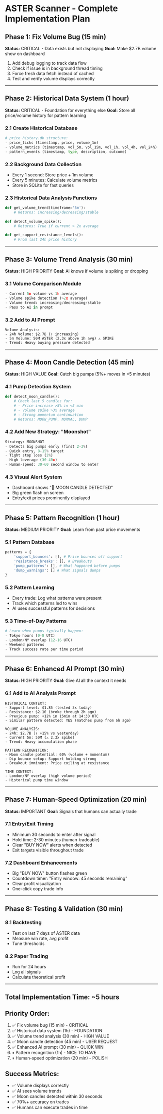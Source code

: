 # ASTER Scanner - Complete Implementation Plan

## Phase 1: Fix Volume Bug (15 min)
**Status:** CRITICAL - Data exists but not displaying
**Goal:** Make $2.7B volume show on dashboard

1. Add debug logging to track data flow
2. Check if issue is in background thread timing
3. Force fresh data fetch instead of cached
4. Test and verify volume displays correctly

---

## Phase 2: Historical Data System (1 hour)
**Status:** CRITICAL - Foundation for everything else
**Goal:** Store all price/volume history for pattern learning

### 2.1 Create Historical Database
```python
# price_history.db structure:
- price_ticks (timestamp, price, volume_1m)
- volume_metrics (timestamp, vol_5m, vol_15m, vol_1h, vol_4h, vol_24h)
- pattern_events (timestamp, type, description, outcome)
```

### 2.2 Background Data Collection
- Every 1 second: Store price + 1m volume
- Every 5 minutes: Calculate volume metrics
- Store in SQLite for fast queries

### 2.3 Historical Data Analysis Functions
```python
def get_volume_trend(timeframe='5m'):
    # Returns: increasing/decreasing/stable
    
def detect_volume_spike():
    # Returns: True if current > 2x average
    
def get_support_resistance_levels():
    # From last 24h price history
```

---

## Phase 3: Volume Trend Analysis (30 min)
**Status:** HIGH PRIORITY
**Goal:** AI knows if volume is spiking or dropping

### 3.1 Volume Comparison Module
```python
- Current 5m volume vs 1h average
- Volume spike detection (>2x average)
- Volume trend: increasing/decreasing/stable
- Pass to AI in prompt
```

### 3.2 Add to AI Prompt
```
Volume Analysis:
- 24h Volume: $2.7B (↑ increasing)
- 5m Volume: 50M ASTER (2.3x above 1h avg) ⚠️ SPIKE
- Trend: Heavy buying pressure detected
```

---

## Phase 4: Moon Candle Detection (45 min)
**Status:** HIGH VALUE
**Goal:** Catch big pumps (5%+ moves in <5 minutes)

### 4.1 Pump Detection System
```python
def detect_moon_candle():
    # Check last 5 candles for:
    # - Price increase >5% in <5 min
    # - Volume spike >3x average
    # - Strong momentum continuation
    # Returns: MOON_PUMP, NORMAL, DUMP
```

### 4.2 Add New Strategy: "Moonshot"
```python
Strategy: MOONSHOT
- Detects big pumps early (first 2-3%)
- Quick entry, 8-15% target
- Tight stop loss (2%)
- High leverage (30-40x)
- Human-speed: 30-60 second window to enter
```

### 4.3 Visual Alert System
- Dashboard shows "🌙 MOON CANDLE DETECTED"
- Big green flash on screen
- Entry/exit prices prominently displayed

---

## Phase 5: Pattern Recognition (1 hour)
**Status:** MEDIUM PRIORITY
**Goal:** Learn from past price movements

### 5.1 Pattern Database
```python
patterns = {
    'support_bounces': [], # Price bounces off support
    'resistance_breaks': [], # Breakouts
    'pump_patterns': [], # What happened before pumps
    'dump_warnings': [] # What signals dumps
}
```

### 5.2 Pattern Learning
- Every trade: Log what patterns were present
- Track which patterns led to wins
- AI uses successful patterns for decisions

### 5.3 Time-of-Day Patterns
```python
# Learn when pumps typically happen:
- Tokyo hours (0-8 UTC)
- London/NY overlap (12-16 UTC)
- Weekend patterns
- Track success rate per time period
```

---

## Phase 6: Enhanced AI Prompt (30 min)
**Status:** HIGH PRIORITY
**Goal:** Give AI all the context it needs

### 6.1 Add to AI Analysis Prompt
```
HISTORICAL CONTEXT:
- Support level: $1.85 (tested 3x today)
- Resistance: $2.10 (broke through 2h ago)
- Previous pump: +12% in 15min at 14:30 UTC
- Similar pattern detected: YES (matches pump from 6h ago)

VOLUME ANALYSIS:
- 24h: $2.7B (↑ +15% vs yesterday)
- Current 5m: 50M (⚠️ 2.3x spike)
- Trend: Heavy accumulation phase

PATTERN RECOGNITION:
- Moon candle potential: 60% (volume + momentum)
- Dip bounce setup: Support holding strong
- Breakout imminent: Price coiling at resistance

TIME CONTEXT:
- London/NY overlap (high volume period)
- Historical pump time window
```

---

## Phase 7: Human-Speed Optimization (20 min)
**Status:** IMPORTANT
**Goal:** Signals that humans can actually trade

### 7.1 Entry/Exit Timing
- Minimum 30 seconds to enter after signal
- Hold time: 2-30 minutes (human-tradeable)
- Clear "BUY NOW" alerts when detected
- Exit targets visible throughout trade

### 7.2 Dashboard Enhancements
- Big "BUY NOW" button flashes green
- Countdown timer: "Entry window: 45 seconds remaining"
- Clear profit visualization
- One-click copy trade info

---

## Phase 8: Testing & Validation (30 min)

### 8.1 Backtesting
- Test on last 7 days of ASTER data
- Measure win rate, avg profit
- Tune thresholds

### 8.2 Paper Trading
- Run for 24 hours
- Log all signals
- Calculate theoretical profit

---

## Total Implementation Time: ~5 hours

## Priority Order:
1. ✅ Fix volume bug (15 min) - CRITICAL
2. ✅ Historical data system (1h) - FOUNDATION  
3. ✅ Volume trend analysis (30 min) - HIGH VALUE
4. ✅ Moon candle detection (45 min) - USER REQUEST
5. ✅ Enhanced AI prompt (30 min) - QUICK WIN
6. ⏸ Pattern recognition (1h) - NICE TO HAVE
7. ⏸ Human-speed optimization (20 min) - POLISH

## Success Metrics:
- ✅ Volume displays correctly
- ✅ AI sees volume trends
- ✅ Moon candles detected within 30 seconds
- ✅ 70%+ accuracy on trades
- ✅ Humans can execute trades in time

